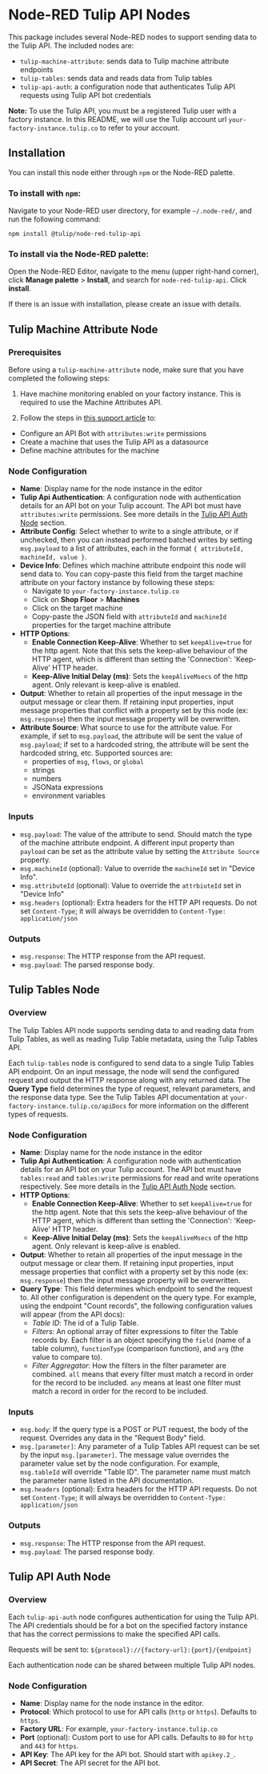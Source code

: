# Node-RED Tulip API Nodes

This package includes several Node-RED nodes to support sending data to the Tulip API. The included nodes are:
- `tulip-machine-attribute`: sends data to Tulip machine attribute endpoints
- `tulip-tables`: sends data and reads data from Tulip tables
- `tulip-api-auth`: a configuration node that authenticates Tulip API requests using Tulip API bot credentials

**Note:** To use the Tulip API, you must be a registered Tulip user with a factory instance. In this README, we will use the Tulip account url `your-factory-instance.tulip.co` to refer to your account.

## Installation

You can install this node either through `npm` or the Node-RED palette.

### To install with `npm`:

Navigate to your Node-RED user directory, for example `~/.node-red/`, and run the following command:

```
npm install @tulip/node-red-tulip-api
```

### To install via the Node-RED palette:

Open the Node-RED Editor, navigate to the menu (upper right-hand corner), click **Manage palette** > **Install**, and search for `node-red-tulip-api`. Click **install**.

If there is an issue with installation, please create an issue with details.

## Tulip Machine Attribute Node

### Prerequisites
Before using a `tulip-machine-attribute` node, make sure that you have completed the following steps:

1. Have machine monitoring enabled on your factory instance. This is required to use the Machine Attributes API.

2. Follow the steps in [this support article](https://support.tulip.co/en/articles/5007794-how-to-use-the-machine-attributes-api) to:

  - Configure an API Bot with `attributes:write` permissions
  - Create a machine that uses the Tulip API as a datasource
  - Define machine attributes for the machine


### Node Configuration

- **Name**: Display name for the node instance in the editor
- **Tulip Api Authentication**: A configuration node with authentication details for an API bot on your Tulip account. The API bot must have `attributes:write` permissions. See more details in the [Tulip API Auth Node](#tulip-api-auth-node) section.
- **Attribute Config**: Select whether to write to a single attribute, or if unchecked, then you can instead performed batched writes by setting `msg.payload` to a list of attributes, each in the format `{ attributeId, machineId, value }`.
- **Device Info**: Defines which machine attribute endpoint this node will send data to. You can copy-paste this field from the target machine attribute on your factory instance by following these steps:
  - Navigate to `your-factory-instance.tulip.co`
  - Click on **Shop Floor** > **Machines**
  - Click on the target machine
  - Copy-paste the JSON field with `attributeId` and `machineId` properties for the target machine attribute
- **HTTP Options**:
  - **Enable Connection Keep-Alive**: Whether to set `keepAlive=true` for the http agent. Note that this sets the keep-alive behaviour of the HTTP agent, which is different than setting the 'Connection': 'Keep-Alive' HTTP header.
  - **Keep-Alive Initial Delay (ms)**: Sets the `keepAliveMsecs` of the http agent. Only relevant is keep-alive is enabled.
- **Output**: Whether to retain all properties of the input message in the output message or clear them. If retaining input properties, input message properties that conflict with a property set by this node (ex: `msg.response`) then the input message property will be overwritten.
- **Attribute Source**: What source to use for the attribute value. For example, if set to `msg.payload`, the attribute will be sent the value of `msg.payload`; if set to a hardcoded string, the attribute will be sent the hardcoded string, etc. Supported sources are:
  - properties of `msg`, `flows`, or `global`
  - strings
  - numbers
  - JSONata expressions
  - environment variables

### Inputs

- `msg.payload`: The value of the attribute to send. Should match the type of the machine attribute endpoint. A different input property than `payload` can be set as the attribute value by setting the `Attribute Source` property.
- `msg.machineId` (optional):  Value to override the `machineId` set in "Device Info".
- `msg.attributeId` (optional): Value to override the `attrbiuteId` set in "Device Info"
- `msg.headers` (optional): Extra headers for the HTTP API requests. Do not set `Content-Type`; it will always be overridden to `Content-Type: application/json`


### Outputs

- `msg.response`: The HTTP response from the API request.
- `msg.payload`: The parsed response body.


## Tulip Tables Node

### Overview

The Tulip Tables API node supports sending data to and reading data from Tulip Tables, as well as reading Tulip Table metadata, using the Tulip Tables API.

Each `tulip-tables` node is configured to send data to a single Tulip Tables API endpoint. On an input message, the node will send the configured request and output the HTTP response along with any returned data. The **Query Type** field determines the type of request, relevant parameters, and the response data type. See the Tulip Tables API documentation at `your-factory-instance.tulip.co/apiDocs` for more information on the different types of requests.

### Node Configuration

- **Name**: Display name for the node instance in the editor
- **Tulip Api Authentication**: A configuration node with authentication details for an API bot on your Tulip account. The API bot must have `tables:read` and `tables:write` permissions for read and write operations respectively. See more details in the [Tulip API Auth Node](#tulip-api-auth-node) section.
- **HTTP Options**:
  - **Enable Connection Keep-Alive**: Whether to set `keepAlive=true` for the http agent. Note that this sets the keep-alive behaviour of the HTTP agent, which is different than setting the 'Connection': 'Keep-Alive' HTTP header.
  - **Keep-Alive Initial Delay (ms)**: Sets the `keepAliveMsecs` of the http agent. Only relevant is keep-alive is enabled.
- **Output**: Whether to retain all properties of the input message in the output message or clear them. If retaining input properties, input message properties that conflict with a property set by this node (ex: `msg.response`) then the input message property will be overwritten.
- **Query Type**: This field determines which endpoint to send the request to. All other configuration is dependent on the query type. For example, using the endpoint "Count records", the following configuration values will appear (from the API docs):
  - *Table ID*: The id of a Tulip Table.
  - *Filters*: An optional array of filter expressions to filter the Table records by. Each filter is an object specifying the `field` (name of a table column), `functionType` (comparison function), and `arg` (the value to compare to).
  - *Filter Aggregator*: How the filters in the filter parameter are combined. `all` means that every filter must match a record in order for the record to be included. `any` means at least one filter must match a record in order for the record to be included.


### Inputs

- `msg.body`: If the query type is a POST or PUT request, the body of the request. Overrides any data in the "Request Body" field.
- `msg.[parameter]`: Any parameter of a Tulip Tables API request can be set by the input `msg.[parameter]`. The message value overrides the parameter value set by the node configuration. For example, `msg.tableId` will override "Table ID". The parameter name must match the parameter name listed in the API documentation.
- `msg.headers` (optional): Extra headers for the HTTP API requests. Do not set `Content-Type`; it will always be overridden to `Content-Type: application/json`

### Outputs

- `msg.response`: The HTTP response from the API request.
- `msg.payload`: The parsed response body.


## Tulip API Auth Node

### Overview

Each `tulip-api-auth` node configures authentication for using the Tulip API. The API credentials should be for a bot on the specified factory instance that has the correct permissions to make the specified API calls.

Requests will be sent to: `${protocol}://{factory-url}:{port}/{endpoint}`

Each authentication node can be shared between multiple Tulip API nodes.

### Node Configuration

- **Name**: Display name for the node instance in the editor.
- **Protocol**: Which protocol to use for API calls (`http` or `https`). Defaults to `https`.
- **Factory URL**: For example, `your-factory-instance.tulip.co`
- **Port** (optional): Custom port to use for API calls. Defaults to `80` for `http` and `443` for `https`.
- **API Key**: The API key for the API bot. Should start with `apikey.2_`.
- **API Secret**: The API secret for the API bot.
